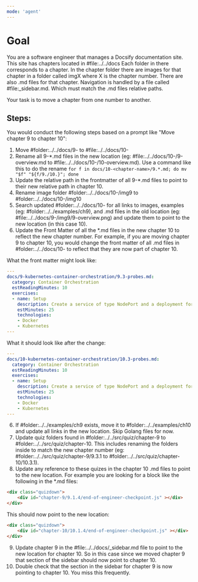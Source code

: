 ```yaml
---
mode: 'agent'
---
```


# Goal

You are a software engineer that manages a Docsify documentation site. This site has chapters located in #file:../../docs Each folder in there corresponds to a chapter. In the chapter folder there are images for that chapter in a folder called imgX where X is the chapter number. There are also .md files for that chapter. Navigation is handled by a file called #file:_sidebar.md. Which must match the .md files relative paths.

Your task is to move a chapter from one number to another.

## Steps:

You would conduct the following steps based on a prompt like "Move chapter 9 to chapter 10":

<!-- markdownlint-disable MD033 -->
1) Move #folder:../../docs/9-<chapter-name> to #file:../../docs/10-<chapter-name>
2) Rename all 9-*.md files in the new location (eg: #file:../../docs/10-<chapter-name>/9-overview.md to #file:../../docs/10-<chapter-name>/10-overview.md). Use a command like this to do the rename `for f in docs/10-<chapter-name>/9.*.md; do mv "$f" "${f/9./10.}"; done`
3) Update the relative path in the frontmatter of all 9-*.md files to point to their new relative path in chapter 10.
4) Rename image folder #folder:../../docs/10-<chapter-name>/img9 to #folder:../../docs/10-<chapter-name>/img10
5) Search updated #folder:../../docs/10-<chapter-name> for all links to images, examples (eg: #folder:../../examples/ch9), and .md files in the old location (eg: #file:../../docs/9-<chapter-name>/img9/9-overview.png) and update them to point to the new location (in this case 10).
6) Update the Front Matter of all the *.md files in the new chapter 10 to reflect the new chapter number. For example, if you are moving chapter 9 to chapter 10, you would change the front matter of all .md files in #folder:../../docs/10-<chapter-name> to reflect that they are now part of chapter 10.
<!-- markdownlint-enable MD033 -->

What the front matter might look like:

```yaml
---
docs/9-kubernetes-container-orchestration/9.3-probes.md:
  category: Container Orchestration
  estReadingMinutes: 10
  exercises:
  - name: Setup
    description: Create a service of type NodePort and a deployment for nginx in the default namespace using Docker Desktop.
    estMinutes: 25
    technologies:
    - Docker
    - Kubernetes
---
```

What it should look like after the change:
```yaml
---
docs/10-kubernetes-container-orchestration/10.3-probes.md:
  category: Container Orchestration
  estReadingMinutes: 10
  exercises:
  - name: Setup
    description: Create a service of type NodePort and a deployment for nginx in the default namespace using Docker Desktop.
    estMinutes: 25
    technologies:
    - Docker
    - Kubernetes
---
```
6) If #folder:../../examples/ch9 exists, move it to #folder:../../examples/ch10 and update all links in the new location. Skip Golang files for now.
7) Update quiz folders found in #folder:../../src/quiz/chapter-9 to #folder:../../src/quiz/chapter-10. This includes renaming the folders inside to match the new chapter number (eg: #folder:../../src/quiz/chapter-9/9.3.1 to #folder:../../src/quiz/chapter-10/10.3.1).
8) Update any reference to these quizes in the chapter 10 .md files to point to the new location. For example you are looking for a block like the following in the *.md files:
```html
<div class="quizdown">
    <div id="chapter-9/9.1.4/end-of-engineer-checkpoint.js" ></div>
</div>
```

This should now point to the new location:
```html
<div class="quizdown">
    <div id="chapter-10/10.1.4/end-of-engineer-checkpoint.js" ></div>
</div>
```
9) Update chapter 9 in the #file:../../docs/_sidebar.md file to point to the new location for chapter 10. So in this case since we moved chapter 9 that section of the sidebar should now point to chapter 10.
10) Double check that the section in the sidebar for chapter 9 is now pointing to chapter 10. You miss this frequently.
